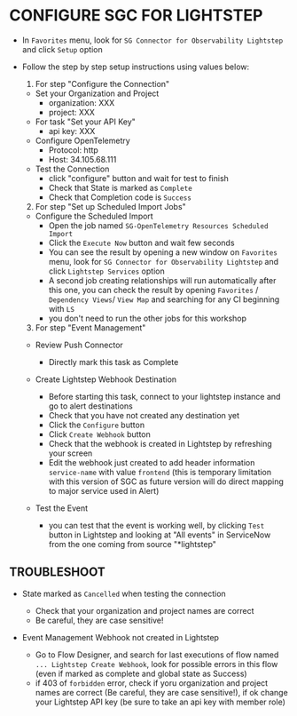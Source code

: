 

# CONFIGURE SGC FOR LIGHTSTEP

- In `Favorites` menu, look for `SG Connector for Observability Lightstep` and click `Setup` option

- Follow the step by step setup instructions using values below:
  1. For step "Configure the Connection"
    * Set your Organization and Project
        - organization: XXX
        - project: XXX
    *  For task "Set your API Key"
        - api key: XXX
    * Configure OpenTelemetry
        - Protocol: http
        - Host: 34.105.68.111    
    * Test the Connection
        - click "configure" button and wait for test to finish
        - Check that State is marked as `Complete`
        - Check that Completion code is `Success`

  2. For step "Set up Scheduled Import Jobs"
    * Configure the Scheduled Import
        - Open the job named `SG-OpenTelemetry Resources Scheduled Import`
        - Click the `Execute Now` button and wait few seconds
        - You can see the result by opening a new window on `Favorites` menu, look for `SG Connector for Observability Lightstep` and click `Lightstep Services` option
        - A second job creating relationships will run automatically after this one, you can check the result by opening `Favorites` / `Dependency Views`/ `View Map` and searching for any CI beginning with `LS`
        - you don't need to run the other jobs for this workshop

  3. For step "Event Management"
    * Review Push Connector
        - Directly mark this task as Complete
    * Create Lightstep Webhook Destination
        - Before starting this task, connect to your lightstep instance and go to alert destinations
        - Check that you have not created any destination yet
        - Click the `Configure` button
        - Click `Create Webhook` button
        - Check that the webhook is created in Lightstep by refreshing your screen
        - Edit the webhook just created to add header information `service-name` with value `frontend` (this is temporary limitation with this version of SGC as future version will do direct mapping to major service used in Alert)

    * Test the Event
        - you can test that the event is working well, by clicking `Test` button in Lightstep and looking at "All events" in ServiceNow from the one coming from source "*lightstep"




## TROUBLESHOOT
- State marked as `Cancelled` when testing the connection
    - Check that your organization and project names are correct
    - Be careful, they are case sensitive!

- Event Management Webhook not created in Lightstep
    - Go to Flow Designer, and search for last executions of flow named `... Lightstep Create Webhook`, look for possible errors in this flow (even if marked as complete and global state as Success)
    - if 403 of `forbidden` error, check if yoru organization and project names are correct (Be careful, they are case sensitive!), if ok change your Lightstep API key (be sure to take an api key with member role)
